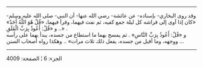 ------------------------------------------------------------------------

وقد روى البخاري- بإسناده- عن عائشة- رضي الله عنها- أن النبي- صلى الله
عليه وسلم- «كان إذا آوى إلى فراشه كل ليلة جمع كفيه، ثم نفث فيهما، وقرأ
فيهما، «قُلْ هُوَ اللَّهُ أَحَدٌ» .. و «قُلْ: أَعُوذُ بِرَبِّ الْفَلَقِ» .  
و «قُلْ: أَعُوذُ بِرَبِّ النَّاسِ» . ثم يمسح بهما ما استطاع من جسده، يبدأ بهما على
رأسه ووجهه، وما أقبل من جسده، يفعل ذلك ثلاث مرات» .. وهكذا رواه أصحاب
السنن ...

------------------------------------------------------------------------

الجزء: 6 ¦ الصفحة: 4009
